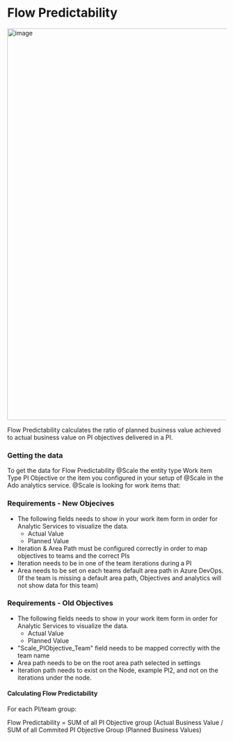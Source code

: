 # Flow Predictability
<img width="900" alt="image" src="https://github.com/solidify/scale/assets/83336871/407c5b6f-7079-4a51-9633-2dfb1c0796ac">

Flow Predictability calculates the ratio of planned business value achieved to actual business value on PI objectives delivered in a PI.

### Getting the data 

To get the data for Flow Predictability @Scale the entity type Work item Type PI Objective or the item you configured in your setup of @Scale in the Ado analytics service. @Scale is looking for work items that: 

### Requirements - New Objecives

- The following fields needs to show in your work item form in order for Analytic Services to visualize the data.
  - Actual Value
  - Planned Value
-  Iteration & Area Path must be configured correctly in order to map objectives to teams and the correct PIs
  - Iteration needs to be in one of the team iterations during a PI
  - Area needs to be set on each teams default area path in Azure DevOps. (If the team is missing a default area path, Objectives and analytics will not show data for this team)

### Requirements - Old Objectives

- The following fields needs to show in your work item form in order for Analytic Services to visualize the data.
  - Actual Value
  - Planned Value
- "Scale_PIObjective_Team" field needs to be mapped correctly with the team name
- Area path needs to be on the root area path selected in settings
- Iteration path needs to exist on the Node, example PI2, and not on the iterations under the node.

#### Calculating Flow Predictability 

For each PI/team group: 
        
Flow Predictability = SUM of all PI Objective group (Actual Business Value / SUM of all Commited PI Objective Group (Planned Business Values)
